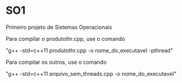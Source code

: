 # SO1
Primeiro projeto de Sistemas Operacionais

Para compilar o produtothr.cpp, use o comando

"g++ -std=c++11 produtothr.cpp -o nome_do_executavel -pthread"

Para compilar os outros, use o comando

"g++ -std=c++11 arquivo_sem_threads.cpp -o nome_do_executavel"
